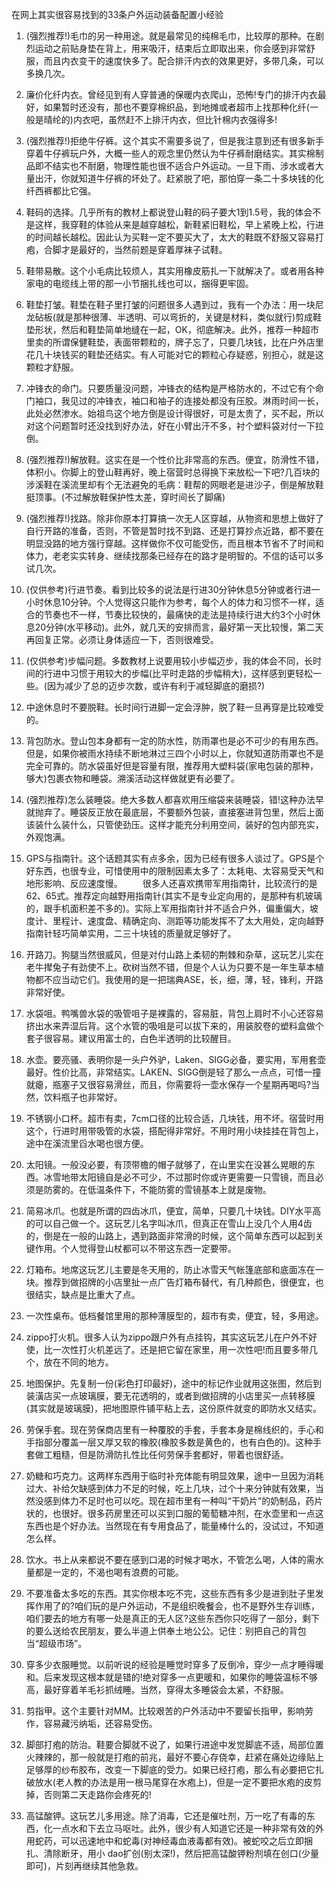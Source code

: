 在网上其实很容易找到的33条户外运动装备配置小经验  
1. (强烈推荐!)毛巾的另一种用途。就是最常见的纯棉毛巾，比较厚的那种。在剧烈运动之前贴身垫在背上，用来吸汗，结束后立即取出来，你会感到非常舒服，而且内衣变干的速度快多了。配合排汗内衣的效果更好，多带几条，可以多换几次。  

2. 廉价化纤内衣。曾经见到有人穿普通的保暖内衣爬山，恐怖!专门的排汗内衣最好，如果暂时还没有，那也不要穿棉织品，到地摊或者超市上找那种化纤(一般是晴纶的)内衣吧，虽然赶不上排汗内衣，但比针棉内衣强得多!  

3. (强烈推荐!)拒绝牛仔裤。这个其实不需要多说了，但是我注意到还有很多新手穿着牛仔裤玩户外，大概一些人的观念里仍然认为牛仔裤耐磨结实。其实棉制品即不结实也不耐磨，物理性能也很不适合户外运动。一旦下雨、涉水或者大量出汗，你就知道牛仔裤的坏处了。赶紧脱了吧，那怕穿一条二十多块钱的化纤西裤都比它强。  

4. 鞋码的选择。几乎所有的教材上都说登山鞋的码子要大1到1.5号，我的体会不是这样，我穿鞋的体验从来是越穿越松，新鞋紧旧鞋松，早上紧晚上松，行进的时间越长越松。因此认为买鞋一定不要买大了，太大的鞋既不舒服又容易打疱，合脚才是最好的，当然前题是穿着厚袜子试鞋。  

5. 鞋带易散。这个小毛病比较烦人，其实用橡皮筋扎一下就解决了。或者用各种家电的电缆线上带的那一小节捆扎线也可以，捆得更牢固。  

6. 鞋垫打皱。鞋垫在鞋子里打皱的问题很多人遇到过，我有一个办法：用一块尼龙砧板(就是那种很薄、半透明、可以弯折的，关键是材料，类似就行)剪成鞋垫形状，然后和鞋垫简单地缝在一起，OK，彻底解决。此外，推荐一种超市里卖的所谓保健鞋垫，表面带颗粒的，牌子忘了，只要几块钱，比在户外店里花几十块钱买的鞋垫还结实。有人可能对它的颗粒心存疑惑，别担心，就是这颗粒才舒服。  

7. 冲锋衣的命门。只要质量没问题，冲锋衣的结构是严格防水的，不过它有个命门袖口，我见过的冲锋衣，袖口和袖子的连接处都没有压胶。淋雨时间一长，此处必然渗水。始祖鸟这个地方倒是设计得很好，可是太贵了，买不起，所以对这个问题暂时还没找到好办法，好在小臂出汗不多，衬个塑料袋对付一下拉倒。  

8. (强烈推荐!)解放鞋。这实在是一个性价比非常高的东西。便宜，防滑性不错，体积小。你脚上的登山鞋再好，晚上宿营时总得换下来放松一下吧?几百块的涉溪鞋在溪流里却有个无法避免的毛病：鞋帮的网眼老是进沙子，倒是解放鞋挺顶事。(不过解放鞋保护性太差，穿时间长了脚痛)  

9. (强烈推荐!)找路。除非你原本打算搞一次无人区穿越，从物资和思想上做好了自行开路的准备，否则，不管是暂时找不到路、还是打算抄点近路，都不要在明显没路的地方强行穿越。这样做你不仅可能受伤，而且根本节省不了时间和体力，老老实实转身、继续找那条已经存在的路才是明智的。不信的话可以多试几次。  

10. (仅供参考)行进节奏。看到比较多的说法是行进30分钟休息5分钟或者行进一小时休息10分钟。个人觉得这只能作为参考，每个人的体力和习惯不一样，适合的节奏也不一样，节奏比较快的，最痛快的走法是持续行进大约3个小时休息20分钟(水平移动)。此外，就几天的安排而言，最好第一天比较慢，第二天再回复正常。必须让身体适应一下，否则很难受。  

11. (仅供参考)步幅问题。多数教材上说要用较小步幅迈步，我的体会不同，长时间的行进中习惯于用较大的步幅(比平时走路的步幅稍大)，这样感到更轻松一些。(因为减少了总的迈步次数，或许有利于减轻脚底的磨损?)  

12. 中途休息时不要脱鞋。长时间行进脚一定会浮肿，脱了鞋一旦再穿是比较难受的。  

13. 背包防水。登山包本身都有一定的防水性，防雨罩也是必不可少的有用东西。但是，如果你被雨水持续不断地淋过三四个小时以上，你就知道防雨罩也不是完全可靠的。防水袋虽好但是容量有限，推荐用大塑料袋(家电包装的那种，够大)包裹衣物和睡袋。溯溪活动这样做就更有必要了。  

14. (强烈推荐)怎么装睡袋。绝大多数人都喜欢用压缩袋来装睡袋，错!这种办法早就抛弃了。睡袋反正放在最底层，不要额外包装，直接塞进背包里，然后上面该装什么装什么，只管使劲压。这样才能充分利用空间，装好的包内部充实，外观饱满。  

15. GPS与指南针。这个话题其实有点多余，因为已经有很多人谈过了。GPS是个好东西，也很专业，可惜使用中的限制因素太多了：太耗电、太容易受天气和地形影响、反应速度慢。
　　很多人还喜欢携带军用指南针，比较流行的是62、65式。推荐定向越野用指南针(其实不是专业定向用的，是那种有机玻璃的，跟手机面积差不多的)。实际上军用指南针并不适合户外，偏重偏大，坡度计、里程计、速度盘、精确定向、测距等功能发挥不了太大用处，定向越野指南针轻巧简单实用，二三十块钱的质量就足够好了。  

16. 开路刀。狗腿当然很威风，但是对付山路上柔韧的荆棘和杂草，这玩艺儿实在老牛撵兔子有劲使不上。砍树当然不错，但是个人认为只要不是一年生草本植物都不应当动它们。我使用的是一把瑞典ASE，长，细，薄，轻，锋利，开路非常好使。  

17. 水袋咀。鸭嘴兽水袋的吸管咀子是裸露的，容易脏，背包上肩时不小心还容易挤出水来弄湿后背。这个水管的吸咀是可以拔下来的，用装胶卷的塑料盒做个套子很容易。建议用富士的，白色半透明的比较醒目。  

18. 水壶。要亮骚、表明你是一头户外驴，Laken、SIGG必备，要实用，军用套壶最好。性价比高，非常结实。LAKEN、SIGG倒是轻了那么一点点，可惜一撞就瘪，瓶塞子又很容易滑丝，而且，你需要将一壶水保存一个星期再喝吗?当然，饮料瓶子也非常好。  

19. 不锈钢小口杯。超市有卖，7cm口径的比较合适，几块钱，用不坏。宿营时用这个，行进时用带吸管的水袋，搭配得非常好。不用时用小块挂挂在背包上，途中在溪流里舀水喝也很方便。  

20. 太阳镜。一般没必要，有顶带檐的帽子就够了，在山里实在没甚么晃眼的东西。冰雪地带太阳镜自是必不可少，不过那时你或许更需要一只雪镜，而且必须是防雾的。在低温条件下，不能防雾的雪镜基本上就是废物。  

21. 简易冰爪。也就是所谓的四齿冰爪，便宜，简单，只要几十块钱。DIY水平高的可以自己做一个。这玩艺儿名字叫冰爪，但真正在雪山上没几个人用4齿的，倒是在一般的山路上，遇到路面非常滑的时候，这个简单东西可以起到关键作用。个人觉得登山杖都可以不带这东西一定要带。  

22. 灯箱布。地席这玩艺儿主要是冬天用的，防止冰雪天气帐篷底部和底面冻在一块。推荐到做招牌的小店里扯一点广告灯箱布替代，有几种颜色，很便宜，也很结实，缺点是比重大了点。  

23. 一次性桌布。低档餐馆里用的那种薄膜型的，超市有卖，便宜，轻，多用途。  

24. zippo打火机。很多人认为zippo跟户外有点挂钩，其实这玩艺儿在户外不好使，比一次性打火机差远了。还是把它留在家里，用一次性吧!而且要多带几个，放在不同的地方。  

25. 地图保护。先复制一份(彩色打印最好)，途中的标记作业就用这张图，然后到装潢店买一点玻璃膜，要无花透明的，或者到做招牌的小店里买一点转移膜(其实就是玻璃膜)，把地图原件铺平粘上去，这份原件就变的即防水又结实。  

26. 劳保手套。现在劳保商店里有一种覆胶的手套，手套本身是棉线织的，手心和手指部分覆盖一层又厚又软的橡胶(橡胶多数是黄色的，也有白色的)。这种手套做工粗糙，但是防滑防扎性比任何劳保手套都好，带着也很舒适。  

27. 奶糖和巧克力。这两样东西用于临时补充体能有明显效果，途中一旦因为消耗过大、补给欠缺感到体力不足的时候，吃上几块，过个十来分钟就有效果，当然没感到体力不足时也可以吃。现在超市里有一种叫“干奶片”的奶制品，药片状的，也很好。很多药房里还可以买到口服的葡萄糖冲剂，在水壶里和一点这东西也是个好办法。当然现在有专用食品了，能量棒什么的，没试过，不知道怎么样。  

28. 饮水。书上从来都说不要在感到口渴的时候才喝水，不管怎么喝，人体的需水量都是一定的，不渴也喝有浪费的可能。  

29. 不要准备太多吃的东西。其实你根本吃不完，这些东西有多少是进到肚子里发挥作用了的?咱们玩的是户外运动，不是组织晚餐会，也不是野外生存训练，咱们要去的地方有哪一处是真正的无人区?这些东西你只吃得了一部分，剩下的要么送给农民朋友，要么半道上供奉土地公公。记住：别把自己的背包当“超级市场”。  

30. 穿多少衣服睡觉。以前听说的经验是睡觉时穿多了反倒冷，穿少一点才睡得暖和。后来发现这根本就是错的!绝对穿多一点更暖和，如果你的睡袋温标不够高，最好穿着羊毛衫抓绒睡。当然，穿得太多睡袋会太紧，不舒服。  

31. 剪指甲。这个主要针对MM。比较艰苦的户外活动中不要留长指甲，影响劳作，容易藏污纳垢，还容易受伤。  

32. 脚部打疱的防治。鞋要合脚就不说了，如果行进途中发觉脚底不适，局部位置火辣辣的，那一般就是打疱的前兆，最好不要心存侥幸，赶紧在痛处边缘贴上足够厚的纱布胶布，改变一下脚底的受力。如果已经打疱，那么有必要把它扎破放水(老人教的办法是用一根马尾穿在水疱上)，但是一定不要把水疱的皮剪掉，否则第二天走路你会疼死的!  

33. 高锰酸钾。这玩艺儿多用途。除了消毒，它还是催吐剂，万一吃了有毒的东西，化一点水和下去立马呕吐。此外，很少有人知道它还是一种非常有效的外用蛇药，可以迅速地中和蛇毒(对神经毒血液毒都有效)。被蛇咬之后立即捆扎、清除断牙，用小 dao扩创(别太深!)，然后把高锰酸钾粉剂填在创口(少量即可)，片刻再继续其他急救。